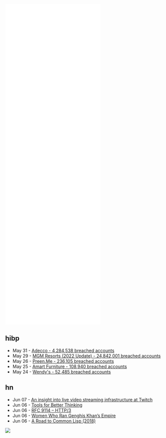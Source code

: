![Metrics](https://raw.githubusercontent.com/phixion/phixion/master/metrics.svg)

## hibp

<!--
for https://github.com/phixion/phixion/blob/main/.github/workflows/feeds.yml
-->
<!--START_SECTION:haveibeenpwnd-->
- May 31 - [Adecco - 4,284,538 breached accounts](https://haveibeenpwned.com/PwnedWebsites#Adecco)
- May 29 - [MGM Resorts (2022 Update) - 24,842,001 breached accounts](https://haveibeenpwned.com/PwnedWebsites#MGM2022Update)
- May 26 - [Preen.Me - 236,105 breached accounts](https://haveibeenpwned.com/PwnedWebsites#PreenMe)
- May 25 - [Amart Furniture - 108,940 breached accounts](https://haveibeenpwned.com/PwnedWebsites#AmartFurniture)
- May 24 - [Wendy's - 52,485 breached accounts](https://haveibeenpwned.com/PwnedWebsites#Wendys)
<!--END_SECTION:haveibeenpwnd-->

## hn

<!--
for https://github.com/phixion/phixion/blob/main/.github/workflows/feeds.yml
-->
<!--START_SECTION:hn-->
- Jun 07 - [An insight into live video streaming infrastructure at Twitch](https://www.scaleyourapp.com/live-video-streaming-infrastructure-at-twitch/)
- Jun 06 - [Tools for Better Thinking](https://untools.co)
- Jun 06 - [RFC 9114 – HTTP/3](https://www.rfc-editor.org/info/rfc9114)
- Jun 06 - [Women Who Ran Genghis Khan’s Empire](https://www.atlasobscura.com/articles/mongol-empire-women)
- Jun 06 - [A Road to Common Lisp (2018)](https://stevelosh.com/blog/2018/08/a-road-to-common-lisp/)
<!--END_SECTION:hn-->

<!--
for https://yhype.me
-->
![](https://hit.yhype.me/github/profile?user_id=13013670)
